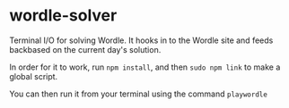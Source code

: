 # wordle-solver

Terminal I/O for solving Wordle. It hooks in to the Wordle site and feeds backbased on the current day's solution.

In order for it to work, run `npm install`, and then `sudo npm link` to make a global script.

You can then run it from your terminal using the command `playwordle`
